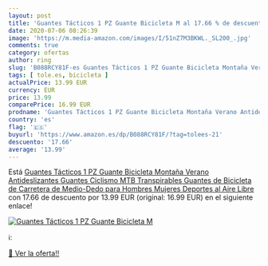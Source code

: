 ```yaml
---
layout: post
title: 'Guantes Tácticos 1 PZ Guante Bicicleta M al 17.66 % de descuento'
date: 2020-07-06 08:26:39
image: 'https://m.media-amazon.com/images/I/51nZ7M3BKWL._SL200_.jpg'
comments: true
category: ofertas
author: ring
slug: 'B088RCY81F-es Guantes Tácticos 1 PZ Guante Bicicleta Montaña Verano...'
tags: [ tole.es, bicicleta ]
actualPrice: 13.99 EUR
currency: EUR
price: 13.99
comparePrice: 16.99 EUR
prodname: 'Guantes Tácticos 1 PZ Guante Bicicleta Montaña Verano Antideslizantes Guantes Ciclismo MTB Transpirables Guantes de Bicicleta de Carretera de Medio-Dedo para Hombres Mujeres  Deportes al Aire Libre'
country: 'es'
flag: '🇪🇸'
buyurl: 'https://www.amazon.es/dp/B088RCY81F/?tag=tolees-21'
descuento: '17.66'
average: '13.99'
---
```


Está [Guantes Tácticos 1 PZ Guante Bicicleta Montaña Verano Antideslizantes Guantes Ciclismo MTB Transpirables Guantes de Bicicleta de Carretera de Medio-Dedo para Hombres Mujeres  Deportes al Aire Libre](https://www.amazon.es/dp/B088RCY81F/?tag=tolees-21) con 17.66 de descuento por 13.99 EUR (original: 16.99 EUR) en el siguiente enlace!

[![Guantes Tácticos 1 PZ Guante Bicicleta M](https://m.media-amazon.com/images/I/51nZ7M3BKWL._SL200_.jpg)](https://www.amazon.es/dp/B088RCY81F/?tag=tolees-21)

ℹ️:


[🛒 Ver la oferta!!](https://www.amazon.es/dp/B088RCY81F/?tag=tolees-21)
